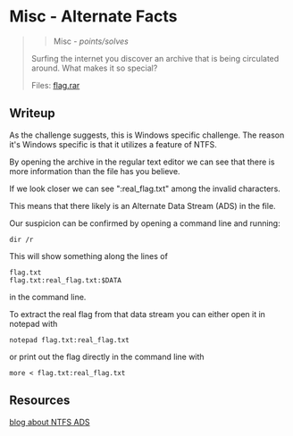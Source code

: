 # Misc - Alternate Facts

> > Misc - *points/solves*
>
> Surfing the internet you discover an archive that is being circulated around. What makes it so special?
>
> Files: [flag.rar](../src/flag.rar)

## Writeup

As the challenge suggests, this is Windows specific challenge. The reason it's Windows specific is that it utilizes a feature of NTFS.

By opening the archive in the regular text editor we can see that there is more information than the file has you believe.

If we look closer we can see ":real_flag.txt" among the invalid characters.

This means that there likely is an Alternate Data Stream (ADS) in the file.

Our suspicion can be confirmed by opening a command line and running:

```
dir /r
```

This will show something along the lines of 

```
flag.txt
flag.txt:real_flag.txt:$DATA
```

in the command line.

To extract the real flag from that data stream you can either open it in notepad with

```
notepad flag.txt:real_flag.txt
```

or print out the flag directly in the command line with

```
more < flag.txt:real_flag.txt
```

## Resources

[blog about NTFS ADS](https://blog.netwrix.com/2022/12/16/alternate_data_stream/)
